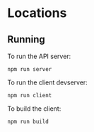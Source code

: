# Locations

## Running

To run the API server:

    npm run server

To run the client devserver:

    npm run client

To build the client:

    npm run build
